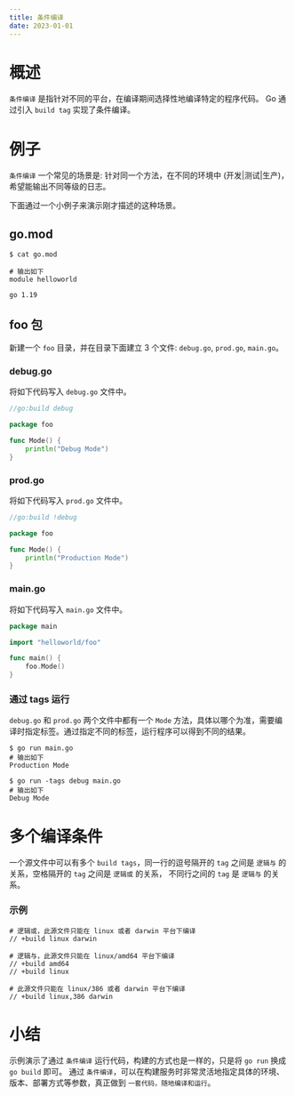 ```yaml
---
title: 条件编译
date: 2023-01-01
---
```



# 概述

`条件编译` 是指针对不同的平台，在编译期间选择性地编译特定的程序代码。
Go 通过引入 `build tag` 实现了条件编译。

# 例子

`条件编译` 一个常见的场景是: 针对同一个方法，在不同的环境中 (开发|测试|生产)，希望能输出不同等级的日志。

下面通过一个小例子来演示刚才描述的这种场景。

## go.mod

```shell
$ cat go.mod

# 输出如下
module helloworld

go 1.19
```

## foo 包

新建一个 `foo` 目录，并在目录下面建立 3 个文件: `debug.go`, `prod.go`, `main.go`。

### debug.go

将如下代码写入 `debug.go` 文件中。

```go
//go:build debug

package foo

func Mode() {
	println("Debug Mode")
}
```

### prod.go

将如下代码写入 `prod.go` 文件中。

```go
//go:build !debug

package foo

func Mode() {
	println("Production Mode")
}
```

### main.go

将如下代码写入 `main.go` 文件中。

```go
package main

import "helloworld/foo"

func main() {
	foo.Mode()
}
```

### 通过 tags 运行

`debug.go` 和 `prod.go` 两个文件中都有一个 `Mode` 方法，具体以哪个为准，需要编译时指定标签。通过指定不同的标签，运行程序可以得到不同的结果。

```shell
$ go run main.go
# 输出如下 
Production Mode

$ go run -tags debug main.go
# 输出如下
Debug Mode
```

# 多个编译条件

一个源文件中可以有多个 `build tags`，同一行的逗号隔开的 `tag` 之间是 `逻辑与` 的关系，空格隔开的 `tag` 之间是 `逻辑或` 的关系，
不同行之间的 `tag` 是 `逻辑与` 的关系。

### 示例

```shell
# 逻辑或，此源文件只能在 linux 或者 darwin 平台下编译
// +build linux darwin

# 逻辑与，此源文件只能在 linux/amd64 平台下编译
// +build amd64
// +build linux

# 此源文件只能在 linux/386 或者 darwin 平台下编译
// +build linux,386 darwin
```

# 小结

示例演示了通过 `条件编译` 运行代码，构建的方式也是一样的，只是将 `go run` 换成 `go build` 即可。
通过 `条件编译`，可以在构建服务时非常灵活地指定具体的环境、版本、部署方式等参数，真正做到 `一套代码，随地编译和运行`。